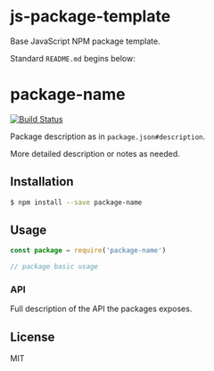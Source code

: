 # js-package-template

Base JavaScript NPM package template.

Standard `README.md` begins below:

# package-name

[![Build Status](https://travis-ci.org/bloq/package-name.svg?branch=master)](https://travis-ci.org/bloq/package-name)

Package description as in `package.json#description`.

More detailed description or notes as needed.

## Installation

```bash
$ npm install --save package-name
```

## Usage

```js
const package = require('package-name')

// package basic usage
```

### API

Full description of the API the packages exposes.

## License

MIT
